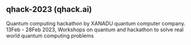 ## qhack-2023 (qhack.ai)
Quantum computing hackathon by XANADU quantum computer company.
13Feb - 28Feb 2023,  Workshops on quantum and 
hackathon to solve real world quantum computing problems
